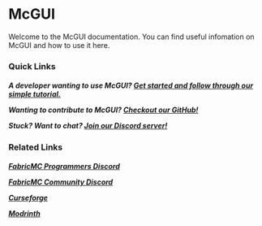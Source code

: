 # McGUI

Welcome to the McGUI documentation. You can find useful infomation on McGUI and how to use it here.

### Quick Links

<h5>

A developer wanting to use McGUI? [Get started and follow through our simple tutorial.](/gs/install.md)

Wanting to contribute to McGUI? [Checkout our GitHub!](https://github.com/diabolical17/mcgui)

Stuck? Want to chat? [Join our Discord server!](https://discord.gg/UaqnXhSdNg)

</h5>

### Related Links

<h5>

[FabricMC Programmers Discord](https://discord.gg/v6v4pMv)

[FabricMC Community Discord](https://discord.gg/X4YYb96Aj5)

[Curseforge](https://curseforge.com/)

[Modrinth](https://modrinth.com)

</h5>
